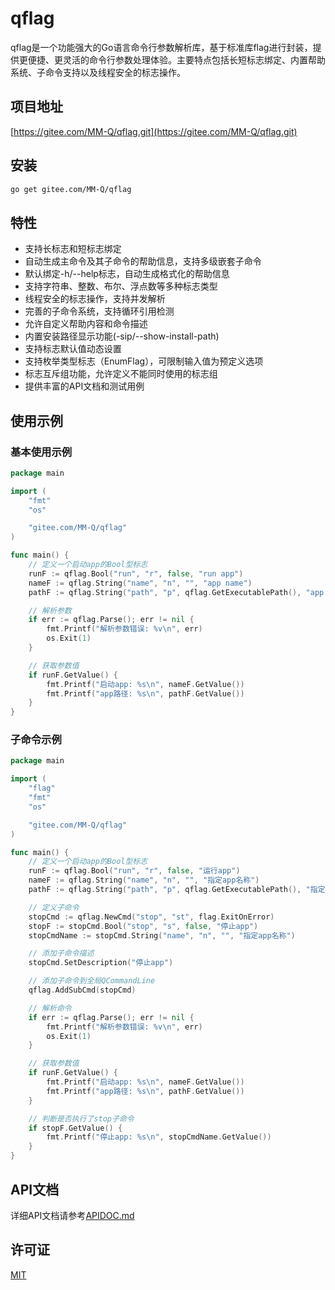 # qflag

qflag是一个功能强大的Go语言命令行参数解析库，基于标准库flag进行封装，提供更便捷、更灵活的命令行参数处理体验。主要特点包括长短标志绑定、内置帮助系统、子命令支持以及线程安全的标志操作。

## 项目地址

[https://gitee.com/MM-Q/qflag.git](https://gitee.com/MM-Q/qflag.git)

## 安装

```bash
go get gitee.com/MM-Q/qflag
```

## 特性

- 支持长标志和短标志绑定
- 自动生成主命令及其子命令的帮助信息，支持多级嵌套子命令
- 默认绑定-h/--help标志，自动生成格式化的帮助信息
- 支持字符串、整数、布尔、浮点数等多种标志类型
- 线程安全的标志操作，支持并发解析
- 完善的子命令系统，支持循环引用检测
- 允许自定义帮助内容和命令描述
- 内置安装路径显示功能(-sip/--show-install-path)
- 支持标志默认值动态设置
- 支持枚举类型标志（EnumFlag），可限制输入值为预定义选项
- 标志互斥组功能，允许定义不能同时使用的标志组
- 提供丰富的API文档和测试用例

## 使用示例
### 基本使用示例

```go
package main

import (
	"fmt"
	"os"

	"gitee.com/MM-Q/qflag"
)

func main() {
	// 定义一个启动app的Bool型标志
	runF := qflag.Bool("run", "r", false, "run app")
	nameF := qflag.String("name", "n", "", "app name")
	pathF := qflag.String("path", "p", qflag.GetExecutablePath(), "app path")

	// 解析参数
	if err := qflag.Parse(); err != nil {
		fmt.Printf("解析参数错误: %v\n", err)
		os.Exit(1)
	}

	// 获取参数值
	if runF.GetValue() {
		fmt.Printf("启动app: %s\n", nameF.GetValue())
		fmt.Printf("app路径: %s\n", pathF.GetValue())
	}
}

```

### 子命令示例

```go
package main

import (
	"flag"
	"fmt"
	"os"

	"gitee.com/MM-Q/qflag"
)

func main() {
	// 定义一个启动app的Bool型标志
	runF := qflag.Bool("run", "r", false, "运行app")
	nameF := qflag.String("name", "n", "", "指定app名称")
	pathF := qflag.String("path", "p", qflag.GetExecutablePath(), "指定app路径")

	// 定义子命令
	stopCmd := qflag.NewCmd("stop", "st", flag.ExitOnError)
	stopF := stopCmd.Bool("stop", "s", false, "停止app")
	stopCmdName := stopCmd.String("name", "n", "", "指定app名称")

	// 添加子命令描述
	stopCmd.SetDescription("停止app")

	// 添加子命令到全局QCommandLine
	qflag.AddSubCmd(stopCmd)

	// 解析命令
	if err := qflag.Parse(); err != nil {
		fmt.Printf("解析参数错误: %v\n", err)
		os.Exit(1)
	}

	// 获取参数值
	if runF.GetValue() {
		fmt.Printf("启动app: %s\n", nameF.GetValue())
		fmt.Printf("app路径: %s\n", pathF.GetValue())
	}

	// 判断是否执行了stop子命令
	if stopF.GetValue() {
		fmt.Printf("停止app: %s\n", stopCmdName.GetValue())
	}
}
```

## API文档

详细API文档请参考[APIDOC.md](APIDOC.md)

## 许可证

[MIT](LICENSE)